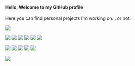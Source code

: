 #### Hello, Welcome to my GitHub profile

Here you can find personal projects I'm working on... or not. 

![](https://img.shields.io/badge/Software_Developer-red)

![](https://img.shields.io/badge/Drupal-blue) ![](https://img.shields.io/badge/PHP-blue) ![](https://img.shields.io/badge/Python-blue) ![](https://img.shields.io/badge/JavaScript-blue) ![](https://img.shields.io/badge/HTML-blue) ![](https://img.shields.io/badge/CSS-blue)

![](https://img.shields.io/badge/MongoDB-Dark) ![](https://img.shields.io/badge/MySQL-Dark) ![](https://img.shields.io/badge/PostgreSQL-Dark)
![](https://img.shields.io/badge/AWS-black) ![](https://img.shields.io/badge/RedHat_OpenShift-black)

![](https://img.shields.io/badge/Active_Repositories-3-Dark)
